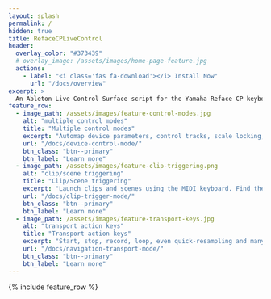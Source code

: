 ```yaml
---
layout: splash
permalink: /
hidden: true
title: RefaceCPLiveControl
header:
  overlay_color: "#373439"
  # overlay_image: /assets/images/home-page-feature.jpg
  actions:
    - label: "<i class='fas fa-download'></i> Install Now"
      url: "/docs/overview"
excerpt: >
  An Ableton Live Control Surface script for the Yamaha Reface CP keyboard.<br />
feature_row:
  - image_path: /assets/images/feature-control-modes.jpg
    alt: "multiple control modes"
    title: "Multiple control modes"
    excerpt: "Automap device parameters, control tracks, scale locking, note repeat, transport actions and more."
    url: "/docs/device-control-mode/"
    btn_class: "btn--primary"
    btn_label: "Learn more"
  - image_path: /assets/images/feature-clip-triggering.png
    alt: "clip/scene triggering"
    title: "Clip/Scene triggering"
    excerpt: "Launch clips and scenes using the MIDI keyboard. Find them easily with the automatic visual hint in the clip names."
    url: "/docs/clip-trigger-mode/"
    btn_class: "btn--primary"
    btn_label: "Learn more"
  - image_path: /assets/images/feature-transport-keys.jpg
    alt: "transport action keys"
    title: "Transport action keys"
    excerpt: "Start, stop, record, loop, even quick-resampling and many more actions can be done using different MIDI key combinations."
    url: "/docs/navigation-transport-mode/"
    btn_class: "btn--primary"
    btn_label: "Learn more"
---
```


{% include feature_row %}
